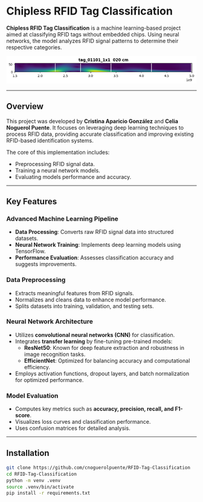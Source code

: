 # Chipless RFID Tag Classification

**Chipless RFID Tag Classification** is a machine learning-based project aimed at classifying RFID tags without embedded chips. Using neural networks, the model analyzes RFID signal patterns to determine their respective categories.

![RFID Logo](assets/RFID-tag.png)

---

## Overview

This project was developed by **Cristina Aparicio González** and **Celia Noguerol Puente**. It focuses on leveraging deep learning techniques to process RFID data, providing accurate classification and improving existing RFID-based identification systems.

The core of this implementation includes:
- Preprocessing RFID signal data.
- Training a neural network models.
- Evaluating models performance and accuracy.

---

## Key Features

### Advanced Machine Learning Pipeline
- **Data Processing**: Converts raw RFID signal data into structured datasets.
- **Neural Network Training**: Implements deep learning models using TensorFlow.
- **Performance Evaluation**: Assesses classification accuracy and suggests improvements.

### Data Preprocessing
- Extracts meaningful features from RFID signals.
- Normalizes and cleans data to enhance model performance.
- Splits datasets into training, validation, and testing sets.

### Neural Network Architecture
- Utilizes **convolutional neural networks (CNN)** for classification.
- Integrates **transfer learning** by fine-tuning pre-trained models:
  - **ResNet50**: Known for deep feature extraction and robustness in image recognition tasks.
  - **EfficientNet**: Optimized for balancing accuracy and computational efficiency.
- Employs activation functions, dropout layers, and batch normalization for optimized performance.

### Model Evaluation
- Computes key metrics such as **accuracy, precision, recall, and F1-score**.
- Visualizes loss curves and classification performance.
- Uses confusion matrices for detailed analysis.

---
## Installation

```bash
git clone https://github.com/cnoguerolpuente/RFID-Tag-Classification
cd RFID-Tag-Classification
python -m venv .venv
source .venv/bin/activate
pip install -r requirements.txt
